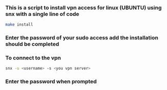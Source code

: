 ### This is a script to install vpn access for linux (UBUNTU) using snx with a single line of code

```bash
make install
```

### Enter the password of your sudo access add the installation should be completed

### To connect to the vpn 

```bash
snx -u <username> -s <you vpn server> 
```

### Enter the password when prompted


